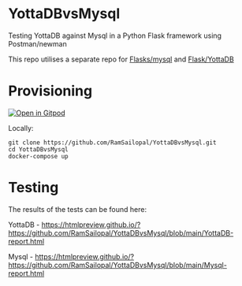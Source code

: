 # YottaDBvsMysql

Testing YottaDB against Mysql in a Python Flask framework using Postman/newman

This repo utilises a separate repo for <a href="https://github.com/RamSailopal/flask-mysql-demo">Flasks/mysql</a> and <a href="https://github.com/RamSailopal/flask-yottadb-demo">Flask/YottaDB</a> 

# Provisioning


[![Open in Gitpod](https://gitpod.io/button/open-in-gitpod.svg)](https://gitpod.io/#https://github.com/RamSailopal/flask-yottadb-demo)

Locally:

    git clone https://github.com/RamSailopal/YottaDBvsMysql.git
    cd YottaDBvsMysql
    docker-compose up
    
# Testing

The results of the tests can be found here:

YottaDB - https://htmlpreview.github.io/?https://github.com/RamSailopal/YottaDBvsMysql/blob/main/YottaDB-report.html

Mysql - https://htmlpreview.github.io/?https://github.com/RamSailopal/YottaDBvsMysql/blob/main/Mysql-report.html




